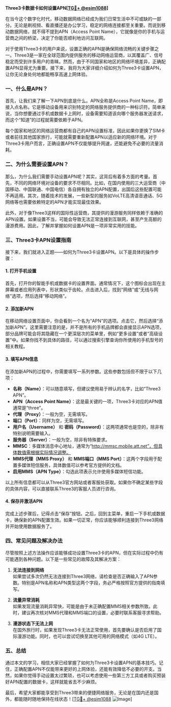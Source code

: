 **Three3卡数据卡如何设置APN[[TG💪+ @esim1088](https://t.me/s/esim1088)]**

在当今这个数字化时代，移动数据网络已经成为我们日常生活中不可或缺的一部分。无论是刷视频、看直播还是办公学习，稳定的网络连接都至关重要。而说到移动数据网络，就不得不提到APN（Access Point Name），它就像是你的手机与运营商之间的桥梁，决定了你能否顺利地访问互联网。

对于使用Three3卡的用户来说，设置正确的APN是确保网络流畅的关键步骤之一。Three3是一家在全球范围内提供服务的移动网络运营商，以其覆盖广、信号稳定而受到许多用户的青睐。然而，由于不同国家和地区的网络环境差异，正确配置APN显得尤为重要。接下来，我将为大家详细介绍如何为Three3卡设置APN，让你无论身处何地都能畅享高速上网体验。

### 一、什么是APN？

首先，让我们来了解一下APN到底是什么。APN全称是Access Point Name，即接入点名称。它是移动设备用来识别特定的网络服务提供商的一种标识符。简单来说，当你想要通过手机或数据卡上网时，设备需要知道该向哪个服务器发送请求，而这个“知道”的过程就需要依赖于APN。

每个国家和地区的网络运营商都有自己的APN设置标准，因此如果你更换了SIM卡或者前往其他国家旅行，可能就需要重新配置APN以适应新的网络环境。对于Three3卡用户而言，正确设置APN不仅能够提升网速，还能避免不必要的流量消耗。

### 二、为什么需要设置APN？

那么，为什么我们需要手动设置APN呢？其实，这背后有着多方面的考量。首先，不同的网络环境对设备的要求不尽相同。比如，在国内使用的三大运营商（中国移动、中国联通、中国电信）各自拥有独立的APN配置，出国后这些配置可能不再适用。其次，随着技术的发展，一些新型的服务如VoLTE高清语音通话、5G网络等也需要依赖特定的APN才能实现最佳效果。

此外，对于像Three3这样的国际性运营商，其提供的漫游服务同样依赖于准确的APN设置。如果设置不当，可能会导致无法正常连接到互联网，甚至产生高额的漫游费用。因此，了解并掌握如何设置APN是一项非常实用的技能。

### 三、Three3卡APN设置指南

接下来，我们就进入正题——如何为Three3卡设置APN。以下是具体的操作步骤：

#### 1. 打开手机设置

首先，打开你的智能手机或数据卡的设置界面。通常情况下，这个图标会出现在主屏幕或者应用列表中，形状类似于齿轮。点击进入后，找到“网络”或“无线与网络”选项，然后选择“移动网络”。

#### 2. 添加新APN

在移动网络设置页面中，你会看到一个名为“APN”的选项。点击它，然后选择“添加新APN”。这里需要注意的是，并不是所有的手机品牌都会直接显示APN选项，部分品牌可能会将其隐藏在一个更深层次的菜单里，例如“更多设置”或者“高级设置”中。如果你找不到具体的路径，可以通过搜索引擎查询你所使用的手机型号的相关教程。

#### 3. 填写APN信息

在添加新APN的过程中，你需要填写一系列参数。这些参数包括但不限于以下几项：

- **名称（Name）**：可以随意填写，但建议使用易于辨认的名字，比如“Three3 APN”。
- **APN（Access Point Name）**：这是最关键的一项，Three3卡对应的APN值通常是“three”。
- **代理（Proxy）**：一般为空，无需填写。
- **端口（Port）**：同样为空，无需填写。
- **用户名（Username）** 和 **密码（Password）**：这两项通常也是空的，除非有特别说明需要输入。
- **服务器（Server）**：一般为空，除非有特殊要求。
- **MMSC**：多媒体消息中心地址，通常为“http://mmsc.mobile.att.net”，但具体数值需根据实际情况调整。
- **MMS代理（MMS Proxy）** 和 **MMS端口（MMS Port）**：这两个字段用于配置多媒体短信服务，具体数值可以参考官方提供的文档。
- **启用MMS（APN Type）**：勾选此项表示允许使用多媒体短信功能。

以上所有信息都可以从Three3官方网站或者客服处获取。如果你不确定某些字段的具体内容，可以直接联系Three3的客服人员进行咨询。

#### 4. 保存并激活APN

完成上述步骤后，记得点击“保存”按钮。之后，回到主菜单，重启一下手机或数据卡，确保新的APN配置生效。如果一切正常，你应该能够顺利连接到Three3网络并开始使用数据服务了。

### 四、常见问题及解决办法

尽管按照上述方法操作应该能够成功设置Three3卡的APN，但在实际过程中仍有可能遇到各种问题。以下是一些常见的故障及其解决方案：

1. **无法连接到网络**  
   如果尝试多次仍然无法连接到Three3网络，请检查是否正确输入了APN参数。特别是APN名称和APN类型这两个字段，务必严格按照官方提供的指南填写。

2. **流量异常消耗**  
   如果发现流量消耗异常快，可能是由于未正确配置MMS相关参数所致。此时，建议再次核对MMS代理和MMS端口的设置，必要时联系客服寻求帮助。

3. **漫游状态下无法上网**  
   在国外旅行时，如果发现Three3卡无法正常使用，首先要确认是否启用了国际漫游功能。同时，也可以尝试切换至其他可用的网络模式（如4G LTE）。

### 五、总结

通过本文的学习，相信大家已经掌握了如何为Three3卡设置APN的基本技巧。记住，正确配置APN不仅能带来更好的上网体验，还能有效降低不必要的开支。当然，如果你觉得手动设置太过繁琐，也可以考虑使用一些第三方工具或者购买预装好APN配置的数据卡，这样就能省去不少麻烦。

最后，希望大家都能享受到Three3带来的便捷网络服务，无论是在国内还是国外，都能随时随地保持在线状态！[[TG💪+ @esim1088](https://t.me/s/esim1088) ![Image](https://i.postimg.cc/4NQfJmqS/Snipaste-2025-05-13-00-14-12.png)]
